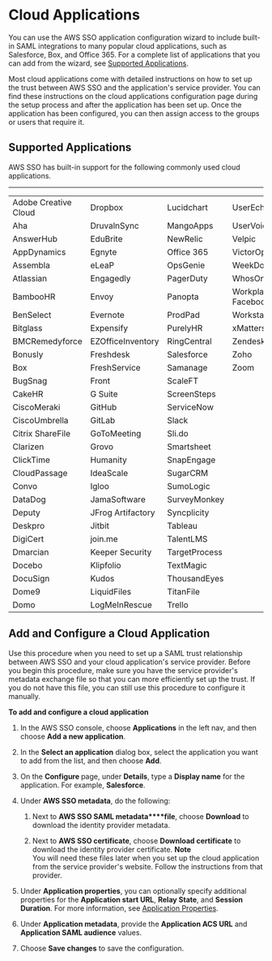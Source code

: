 # Cloud Applications<a name="saasapps"></a>

You can use the AWS SSO application configuration wizard to include built\-in SAML integrations to many popular cloud applications, such as Salesforce, Box, and Office 365\. For a complete list of applications that you can add from the wizard, see [Supported Applications](#saasapps-supported)\.

Most cloud applications come with detailed instructions on how to set up the trust between AWS SSO and the application's service provider\. You can find these instructions on the cloud applications configuration page during the setup process and after the application has been set up\. Once the application has been configured, you can then assign access to the groups or users that require it\.

## Supported Applications<a name="saasapps-supported"></a>

AWS SSO has built\-in support for the following commonly used cloud applications\.


****  

|  |  |  |  | 
| --- |--- |--- |--- |
| Adobe Creative Cloud | Dropbox | Lucidchart | UserEcho | 
| Aha | DruvalnSync | MangoApps | UserVoice | 
| AnswerHub | EduBrite | NewRelic | Velpic | 
| AppDynamics | Egnyte | Office 365 | VictorOps | 
| Assembla | eLeaP | OpsGenie | WeekDone | 
| Atlassian | Engagedly | PagerDuty | WhosOnLocation | 
| BambooHR | Envoy | Panopta | Workplace by Facebook | 
| BenSelect | Evernote | ProdPad | Workstars | 
| Bitglass | Expensify | PurelyHR | xMatters | 
| BMCRemedyforce | EZOfficeInventory | RingCentral | Zendesk | 
| Bonusly | Freshdesk | Salesforce | Zoho | 
| Box | FreshService | Samanage | Zoom | 
| BugSnag | Front | ScaleFT |  | 
| CakeHR | G Suite | ScreenSteps |  | 
| CiscoMeraki | GitHub | ServiceNow |  | 
| CiscoUmbrella | GitLab | Slack |  | 
| Citrix ShareFile | GoToMeeting | Sli\.do |  | 
| Clarizen | Grovo | Smartsheet |  | 
| ClickTime | Humanity | SnapEngage |  | 
| CloudPassage | IdeaScale | SugarCRM |  | 
| Convo | Igloo | SumoLogic |  | 
| DataDog | JamaSoftware | SurveyMonkey |  | 
| Deputy | JFrog Artifactory | Syncplicity |  | 
| Deskpro | Jitbit | Tableau |  | 
| DigiCert | join\.me | TalentLMS |  | 
| Dmarcian | Keeper Security | TargetProcess |  | 
| Docebo | Klipfolio | TextMagic |  | 
| DocuSign | Kudos | ThousandEyes |  | 
| Dome9 | LiquidFiles | TitanFile |  | 
| Domo | LogMeInRescue | Trello |  | 

## Add and Configure a Cloud Application<a name="saasapps-addconfigapp"></a>

Use this procedure when you need to set up a SAML trust relationship between AWS SSO and your cloud application's service provider\. Before you begin this procedure, make sure you have the service provider's metadata exchange file so that you can more efficiently set up the trust\. If you do not have this file, you can still use this procedure to configure it manually\.

**To add and configure a cloud application**

1. In the AWS SSO console, choose **Applications** in the left nav, and then choose **Add a new application**\.

1. In the **Select an application** dialog box, select the application you want to add from the list, and then choose **Add**\. 

1. On the **Configure <application name>** page, under **Details**, type a **Display name** for the application\. For example, **Salesforce**\.

1. Under **AWS SSO metadata**, do the following:

   1. Next to **AWS SSO SAML metadata****file**, choose **Download** to download the identity provider metadata\.

   1. Next to **AWS SSO certificate**, choose **Download certificate** to download the identity provider certificate\.
**Note**  
You will need these files later when you set up the cloud application from the service provider's website\. Follow the instructions from that provider\. 

1. Under **Application properties**, you can optionally specify additional properties for the **Application start URL**, **Relay State**, and **Session Duration**\. For more information, see [Application Properties](appproperties.md)\.

1. Under **Application metadata**, provide the **Application ACS URL** and **Application SAML audience** values\.

1. Choose **Save changes** to save the configuration\.